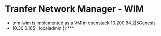 # Tranfer Network Manager - WIM 

- tnm-wim is implemented as a VM in openstack 10.200.64.2|5Genesis
- 10.30.0.165 | localadmin | ii***

